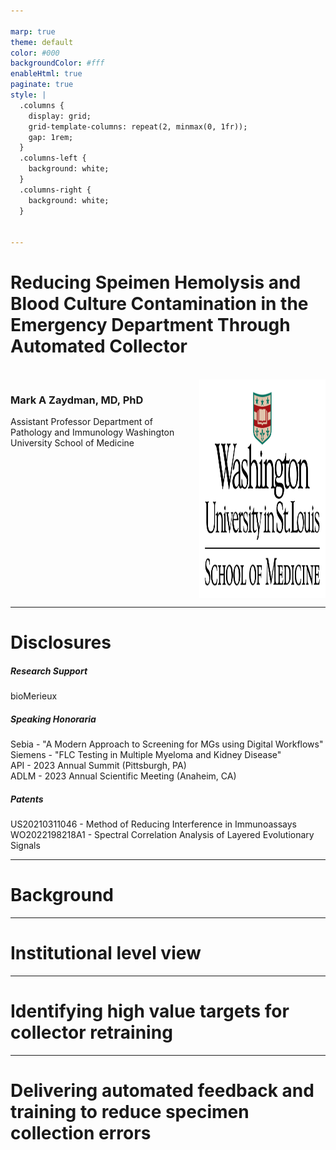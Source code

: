 ```yaml
---

marp: true
theme: default
color: #000
backgroundColor: #fff
enableHtml: true	
paginate: true
style: |
  .columns {
    display: grid;
    grid-template-columns: repeat(2, minmax(0, 1fr));
    gap: 1rem;
  }
  .columns-left {
    background: white;
  }
  .columns-right {
    background: white;
  }


---
```



# Reducing Speimen Hemolysis and Blood Culture Contamination in the Emergency Department Through Automated Collector

<br>

<div class='columns'>
<div class='columns-left'>


### Mark A Zaydman, MD, PhD
Assistant Professor 
Department of Pathology and Immunology
Washington University School of Medicine

</div>
<div class='columns-right' sytle='align:center'>

<img src='./assets/School_of_Medicine_2linecnt_pos_RGB_1000-01.png' height="350" align='right'>

</div>
</div>

---


<h1>
  Disclosures
</h1>
<h5>
  Research Support
</h5>
<p>
  bioMerieux 
</p>
<h5>
  Speaking Honoraria
</h5>
<p>
  Sebia - "A Modern Approach to Screening for MGs using Digital Workflows"<br>
  Siemens - "FLC Testing in Multiple Myeloma and Kidney Disease"<br>
  API - 2023 Annual Summit (Pittsburgh, PA)<br>
  ADLM - 2023 Annual Scientific Meeting (Anaheim, CA)
</p>
<h5>
  Patents
</h5>
<p>
  US20210311046 - Method of Reducing Interference in Immunoassays
  WO2022198218A1 - Spectral Correlation Analysis of Layered Evolutionary Signals
</p>

---

# Background


---

# Institutional level view

---

# Identifying high value targets for collector retraining

---

# Delivering automated feedback and training to reduce specimen collection errors